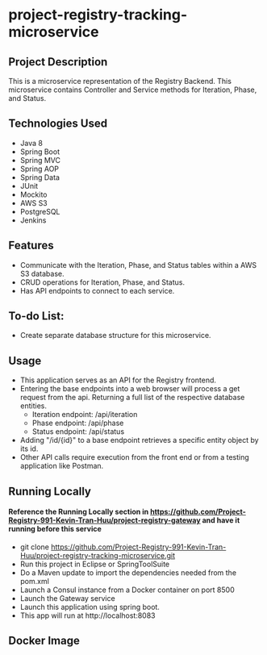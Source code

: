 # project-registry-tracking-microservice

## Project Description
This is a microservice representation of the Registry Backend. This microservice contains Controller and Service methods for Iteration, Phase, and Status.

## Technologies Used
* Java 8
* Spring Boot
* Spring MVC
* Spring AOP
* Spring Data
* JUnit
* Mockito
* AWS S3
* PostgreSQL
* Jenkins

## Features
* Communicate with the Iteration, Phase, and Status tables within a AWS S3 database.
* CRUD operations for Iteration, Phase, and Status.
* Has API endpoints to connect to each service.

## To-do List:
* Create separate database structure for this microservice.

## Usage
* This application serves as an API for the Registry frontend.
* Entering the base endpoints into a web browser will process a get request from the api. Returning a full list of the respective database entities. 
  - Iteration endpoint: /api/iteration
  - Phase endpoint: /api/phase
  - Status endpoint: /api/status
* Adding "/id/{id}" to a base endpoint retrieves a specific entity object by its id.
* Other API calls require execution from the front end or from a testing application like Postman.

## Running Locally
#### Reference the **Running Locally** section in https://github.com/Project-Registry-991-Kevin-Tran-Huu/project-registry-gateway and have it running before this service
* git clone https://github.com/Project-Registry-991-Kevin-Tran-Huu/project-registry-tracking-microservice.git
* Run this project in Eclipse or SpringToolSuite
* Do a Maven update to import the dependencies needed from the pom.xml
* Launch a Consul instance from a Docker container on port 8500
* Launch the Gateway service
* Launch this application using spring boot.
* This app will run at http://localhost:8083

## Docker Image
